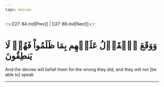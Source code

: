 ```yaml
---
tags: meccan
---
```


👈 [[27-84.md|Prev]] | [[27-86.md|Next]] 👉

# وَوَقَعَ ٱلۡقَوۡلُ عَلَيۡهِم بِمَا ظَلَمُواْ فَهُمۡ لَا يَنطِقُونَ

And the decree will befall them for the wrong they did, and they will not [be able to] speak

---

